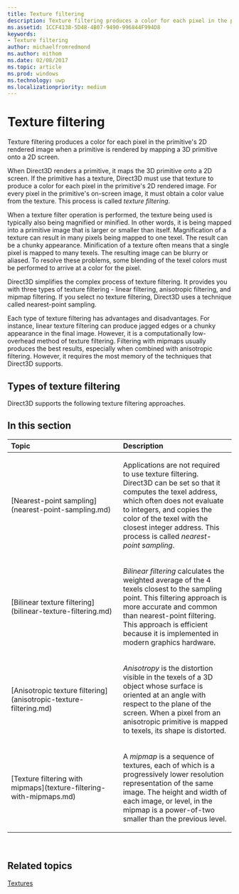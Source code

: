 ```yaml
---
title: Texture filtering
description: Texture filtering produces a color for each pixel in the primitive's 2D rendered image when a primitive is rendered by mapping a 3D primitive onto a 2D screen.
ms.assetid: 1CCF4138-5D48-4B07-9490-996844F994D8
keywords:
- Texture filtering
author: michaelfromredmond
ms.author: mithom
ms.date: 02/08/2017
ms.topic: article
ms.prod: windows
ms.technology: uwp
ms.localizationpriority: medium
---
```


# Texture filtering


Texture filtering produces a color for each pixel in the primitive's 2D rendered image when a primitive is rendered by mapping a 3D primitive onto a 2D screen.

When Direct3D renders a primitive, it maps the 3D primitive onto a 2D screen. If the primitive has a texture, Direct3D must use that texture to produce a color for each pixel in the primitive's 2D rendered image. For every pixel in the primitive's on-screen image, it must obtain a color value from the texture. This process is called *texture filtering*.

When a texture filter operation is performed, the texture being used is typically also being magnified or minified. In other words, it is being mapped into a primitive image that is larger or smaller than itself. Magnification of a texture can result in many pixels being mapped to one texel. The result can be a chunky appearance. Minification of a texture often means that a single pixel is mapped to many texels. The resulting image can be blurry or aliased. To resolve these problems, some blending of the texel colors must be performed to arrive at a color for the pixel.

Direct3D simplifies the complex process of texture filtering. It provides you with three types of texture filtering - linear filtering, anisotropic filtering, and mipmap filtering. If you select no texture filtering, Direct3D uses a technique called nearest-point sampling.

Each type of texture filtering has advantages and disadvantages. For instance, linear texture filtering can produce jagged edges or a chunky appearance in the final image. However, it is a computationally low-overhead method of texture filtering. Filtering with mipmaps usually produces the best results, especially when combined with anisotropic filtering. However, it requires the most memory of the techniques that Direct3D supports.

## <span id="Types-of-texture-filtering"></span><span id="types-of-texture-filtering"></span><span id="TYPES-OF-TEXTURE-FILTERING"></span>Types of texture filtering


Direct3D supports the following texture filtering approaches.

## <span id="in-this-section"></span>In this section


<table>
<colgroup>
<col width="50%" />
<col width="50%" />
</colgroup>
<thead>
<tr class="header">
<th align="left">Topic</th>
<th align="left">Description</th>
</tr>
</thead>
<tbody>
<tr class="odd">
<td align="left"><p>[Nearest-point sampling](nearest-point-sampling.md)</p></td>
<td align="left"><p>Applications are not required to use texture filtering. Direct3D can be set so that it computes the texel address, which often does not evaluate to integers, and copies the color of the texel with the closest integer address. This process is called <em>nearest-point sampling</em>.</p></td>
</tr>
<tr class="even">
<td align="left"><p>[Bilinear texture filtering](bilinear-texture-filtering.md)</p></td>
<td align="left"><p><em>Bilinear filtering</em> calculates the weighted average of the 4 texels closest to the sampling point. This filtering approach is more accurate and common than nearest-point filtering. This approach is efficient because it is implemented in modern graphics hardware.</p></td>
</tr>
<tr class="odd">
<td align="left"><p>[Anisotropic texture filtering](anisotropic-texture-filtering.md)</p></td>
<td align="left"><p><em>Anisotropy</em> is the distortion visible in the texels of a 3D object whose surface is oriented at an angle with respect to the plane of the screen. When a pixel from an anisotropic primitive is mapped to texels, its shape is distorted.</p></td>
</tr>
<tr class="even">
<td align="left"><p>[Texture filtering with mipmaps](texture-filtering-with-mipmaps.md)</p></td>
<td align="left"><p>A <em>mipmap</em> is a sequence of textures, each of which is a progressively lower resolution representation of the same image. The height and width of each image, or level, in the mipmap is a power-of-two smaller than the previous level.</p></td>
</tr>
</tbody>
</table>

 

## <span id="related-topics"></span>Related topics


[Textures](textures.md)

 

 




